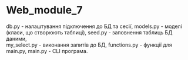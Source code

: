 # Web_module_7
db.py - налаштування підключення до БД та сесії, 
models.py - моделі (класи, що створюють таблиці), 
seed.py - заповнення таблиць БД даними,  
my_select.py - виконання запитів до БД, 
functions.py - функції для main.py, 
main.py - CLI програма.